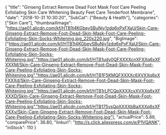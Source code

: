 {
	"title": "Ginseng Extract Remove Dead Foot Mask Foot Care Peeling Exfoliating Skin Care Whitening Beauty Feet Care Tenderfoot Membrane",
	"date": "2018-10-31 10:30:20",
	"SubCat": ["Beauty & Health"],
	"categories": ["Skin Care"],
	"thumbnailImage": "https://ae01.alicdn.com/kf/HTB1t4KGbeySBuNjy1zdq6xPxFXaU/Skin-Care-Ginseng-Extract-Remove-Foot-Dead-Skin-Mask-Foot-Care-Peeling-Exfoliating-Skin-Socks-Whitening.jpg_220x220.jpg",
	"BigImage": ["https://ae01.alicdn.com/kf/HTB1t4KGbeySBuNjy1zdq6xPxFXaU/Skin-Care-Ginseng-Extract-Remove-Foot-Dead-Skin-Mask-Foot-Care-Peeling-Exfoliating-Skin-Socks-Whitening.jpg","https://ae01.alicdn.com/kf/HTB1udy0QFXXXXcnXFXXq6xXFXXXM/Skin-Care-Ginseng-Extract-Remove-Foot-Dead-Skin-Mask-Foot-Care-Peeling-Exfoliating-Skin-Socks-Whitening.jpg","https://ae01.alicdn.com/kf/HTB1F5KMQFXXXXc6XVXXq6xXFXXXd/Skin-Care-Ginseng-Extract-Remove-Foot-Dead-Skin-Mask-Foot-Care-Peeling-Exfoliating-Skin-Socks-Whitening.jpg","https://ae01.alicdn.com/kf/HTB1rLPCQpXXXXcxXVXXq6xXFXXXD/Skin-Care-Ginseng-Extract-Remove-Foot-Dead-Skin-Mask-Foot-Care-Peeling-Exfoliating-Skin-Socks-Whitening.jpg","https://ae01.alicdn.com/kf/HTB175vsQpXXXXbBaXXXq6xXFXXXv/Skin-Care-Ginseng-Extract-Remove-Foot-Dead-Skin-Mask-Foot-Care-Peeling-Exfoliating-Skin-Socks-Whitening.jpg"],
	"actualPrice": 5.89,
	"comparePrice": 36.80,
	"linkurl": "http://s.click.aliexpress.com/e/P1VQANK",
	"inStock": 110
}
